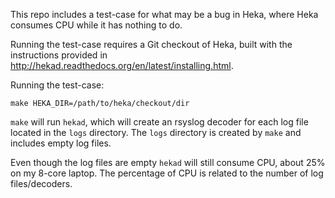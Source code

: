 This repo includes a test-case for what may be a bug in Heka, where Heka
consumes CPU while it has nothing to do.

Running the test-case requires a Git checkout of Heka, built with the
instructions provided in
http://hekad.readthedocs.org/en/latest/installing.html.

Running the test-case:

```shell
make HEKA_DIR=/path/to/heka/checkout/dir
```

`make` will run `hekad`, which will create an rsyslog decoder for each log
file located in the `logs` directory. The `logs` directory is created by
`make` and includes empty log files.

Even though the log files are empty `hekad` will still consume CPU, about
25% on my 8-core laptop. The percentage of CPU is related to the number
of log files/decoders.
